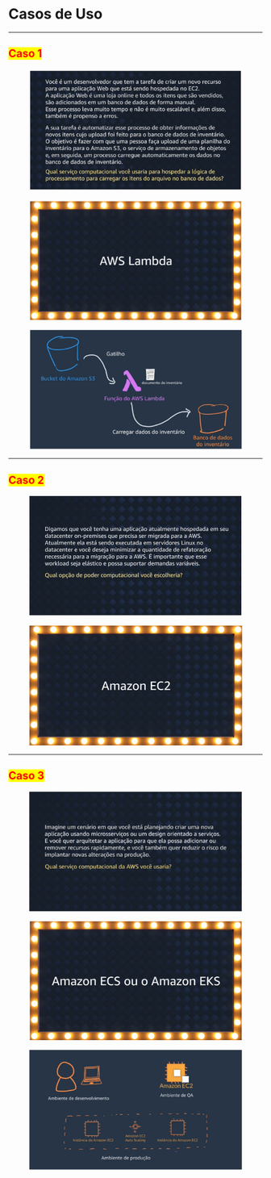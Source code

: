 # Casos de Uso

***

## <mark style="color:red;">Caso 1</mark>

<figure><img src="../../.gitbook/assets/image (34) (1) (1) (1).png" alt=""><figcaption></figcaption></figure>

<figure><img src="../../.gitbook/assets/image (35) (1) (1) (1).png" alt=""><figcaption></figcaption></figure>

<figure><img src="../../.gitbook/assets/image (36) (1) (1).png" alt=""><figcaption></figcaption></figure>

***

## <mark style="color:red;">Caso 2</mark>

<figure><img src="../../.gitbook/assets/image (26) (1) (1) (1) (1).png" alt=""><figcaption></figcaption></figure>

<figure><img src="../../.gitbook/assets/image (27) (1) (1) (1) (1).png" alt=""><figcaption></figcaption></figure>

***

## <mark style="color:red;">Caso 3</mark>

<figure><img src="../../.gitbook/assets/image (37) (1) (1).png" alt=""><figcaption></figcaption></figure>

<figure><img src="../../.gitbook/assets/image (38) (1) (1).png" alt=""><figcaption></figcaption></figure>

<figure><img src="../../.gitbook/assets/image (39) (1).png" alt=""><figcaption></figcaption></figure>
